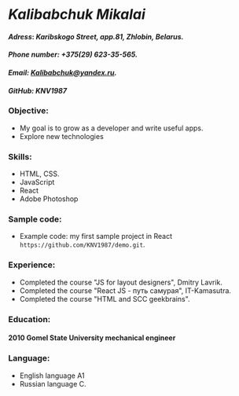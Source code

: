 # _Kalibabchuk Mikalai_

#### _Adress_: **_Karibskogo Street, app.81, Zhlobin, Belarus._**

#### _Phone number:_ **_+375(29) 623-35-565._**

#### _Email:_ ***Kalibabchuk@yandex.ru.***

#### _GitHub:_ **_KNV1987_**

### Objective:

- My goal is to grow as a developer and write useful apps.
- Explore new technologies

### Skills:

- HTML, CSS.
- JavaScript
- React
- Adobe Photoshop

### Sample code:

- Example code: my first sample project in React `https://github.com/KNV1987/demo.git`.

### Experience:

- Completed the course "JS for layout designers", Dmitry Lavrik.
- Completed the course "React JS - путь самурая", IT-Kamasutra.
- Completed the course "HTML and SCC geekbrains".

### Education:

#### 2010 Gomel State University mechanical engineer

### Language:

- English language A1
- Russian language C.
